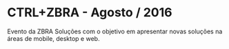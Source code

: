 # CTRL+ZBRA - Agosto / 2016

Evento da ZBRA Soluções com o objetivo em apresentar novas soluções na áreas de mobile, desktop e web.